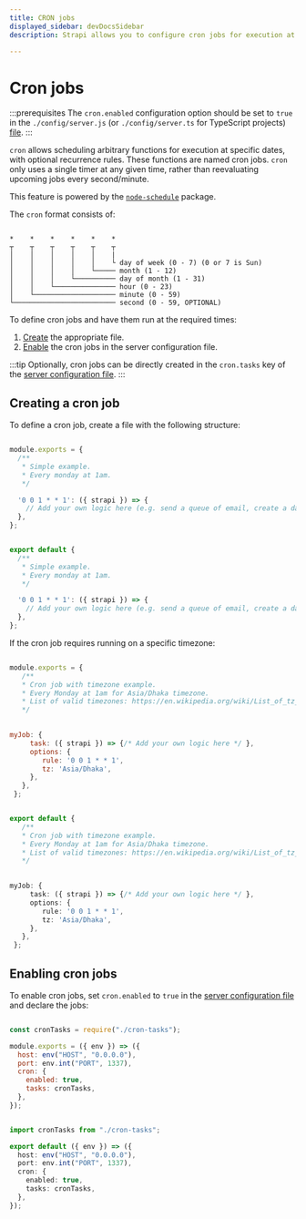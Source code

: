 ```yaml
---
title: CRON jobs
displayed_sidebar: devDocsSidebar
description: Strapi allows you to configure cron jobs for execution at specific dates and times, with optional reoccurrence rules.

---
```


# Cron jobs

<!--TODO fix the link in the prereq-->
:::prerequisites
The `cron.enabled` configuration option should be set to `true` in the `./config/server.js` (or `./config/server.ts` for TypeScript projects)  [file](/dev-docs/configurations/server).
:::

`cron` allows scheduling arbitrary functions for execution at specific dates, with optional recurrence rules. These functions are named cron jobs. `cron` only uses a single timer at any given time, rather than reevaluating upcoming jobs every second/minute.

This feature is powered by the [`node-schedule`](https://www.npmjs.com/package/node-schedule) package.

The `cron` format consists of:

```

*    *    *    *    *    *
┬    ┬    ┬    ┬    ┬    ┬
│    │    │    │    │    |
│    │    │    │    │    └ day of week (0 - 7) (0 or 7 is Sun)
│    │    │    │    └───── month (1 - 12)
│    │    │    └────────── day of month (1 - 31)
│    │    └─────────────── hour (0 - 23)
│    └──────────────────── minute (0 - 59)
└───────────────────────── second (0 - 59, OPTIONAL)

```

To define cron jobs and have them run at the required times:

1. [Create](#creating-a-cron-job) the appropriate file.
2. [Enable](#enabling-cron-jobs) the cron jobs in the server configuration file.

:::tip
Optionally, cron jobs can be directly created in the `cron.tasks` key of the [server configuration file](/dev-docs/configurations/server).
:::

## Creating a cron job

To define a cron job, create a file with the following structure:

<Tabs groupId="js-ts">

<TabItem value="javascript" label="JavaScript">

```js title="./config/cron-tasks.js"

module.exports = {
  /**
   * Simple example.
   * Every monday at 1am.
   */

  '0 0 1 * * 1': ({ strapi }) => {
    // Add your own logic here (e.g. send a queue of email, create a database backup, etc.).
  },
};
```

</TabItem>

<TabItem value="typescript" label="TypeScript">

```ts title="./config/cron-tasks.ts"

export default {
  /**
   * Simple example.
   * Every monday at 1am.
   */

  '0 0 1 * * 1': ({ strapi }) => {
    // Add your own logic here (e.g. send a queue of email, create a database backup, etc.).
  },
};
```

</TabItem>

</Tabs>

If the cron job requires running on a specific timezone:

<Tabs groupId="js-ts">

<TabItem value="javascript" label="JavaScript">

```js title="./config/cron-tasks.js"

module.exports = {
   /**
   * Cron job with timezone example.
   * Every Monday at 1am for Asia/Dhaka timezone.
   * List of valid timezones: https://en.wikipedia.org/wiki/List_of_tz_database_time_zones#List
   */

  
myJob: {
     task: ({ strapi }) => {/* Add your own logic here */ },
     options: {
        rule: '0 0 1 * * 1',
        tz: 'Asia/Dhaka',
     },
   },
 };
```

</TabItem>

<TabItem value="typescript" label="TypeScript">

```ts title="./config/cron-tasks.ts"

export default {
   /**
   * Cron job with timezone example.
   * Every Monday at 1am for Asia/Dhaka timezone.
   * List of valid timezones: https://en.wikipedia.org/wiki/List_of_tz_database_time_zones#List
   */

  
myJob: {
     task: ({ strapi }) => {/* Add your own logic here */ },
     options: {
        rule: '0 0 1 * * 1',
        tz: 'Asia/Dhaka',
     },
   },
 };
```

</TabItem>

</Tabs>

## Enabling cron jobs

To enable cron jobs, set `cron.enabled` to `true` in the [server configuration file](/dev-docs/configurations/server) and declare the jobs:

<Tabs groupId="js-ts">

<TabItem value="javascript" label="JavaScript">

```js title="./config/server.js"

const cronTasks = require("./cron-tasks");

module.exports = ({ env }) => ({
  host: env("HOST", "0.0.0.0"),
  port: env.int("PORT", 1337),
  cron: {
    enabled: true,
    tasks: cronTasks,
  },
});
```

</TabItem>

<TabItem value="typescript" label="TypeScript">

```ts title="./config/server.ts"

import cronTasks from "./cron-tasks";

export default ({ env }) => ({
  host: env("HOST", "0.0.0.0"),
  port: env.int("PORT", 1337),
  cron: {
    enabled: true,
    tasks: cronTasks,
  },
});
```

</TabItem>

</Tabs>
